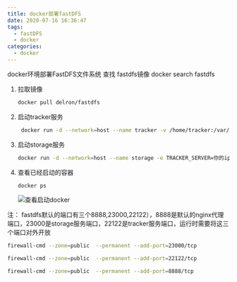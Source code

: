 ```yaml
---
title: docker部署fastDFS
date: 2020-07-16 16:36:47
tags:
  - fastDFS
  - docker
categories:
  - docker
---
```


docker环境部署FastDFS文件系统
查找 fastdfs镜像   docker search fastdfs

<!-- more -->
1. 拉取镜像

    ```bash
    docker pull delron/fastdfs
    ```

2. 启动tracker服务

   ```bash
    docker run -d --network=host --name tracker -v /home/tracker:/var/fdfs delron/fastdfs tracker
    ```

3. 启动storage服务

    ```bash
    docker run -d --network=host --name storage -e TRACKER_SERVER=你的ip:22122 -v /home/storage:/var/fdfs -e GROUP_NAME=group1 delron/fastdfs storage
    ```

4. 查看已经启动的容器

    ```bash
    docker ps
    ```

    ![查看启动docker](img/查看启动docker.png)

注：
fastdfs默认的端口有三个8888,23000,22122），8888是默认的nginx代理端口，23000是storage服务端口，22122是tracker服务端口，运行时需要将这三个端口对外开放

```bash
firewall-cmd --zone=public  --permanent --add-port=23000/tcp

firewall-cmd --zone=public  --permanent --add-port=22122/tcp

firewall-cmd --zone=public  --permanent --add-port=8888/tcp

```
